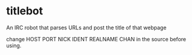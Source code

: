 titlebot
========

An IRC robot that parses URLs and post the title of that webpage

change HOST PORT NICK IDENT REALNAME CHAN in the source before using.